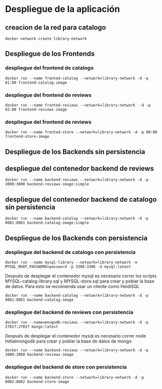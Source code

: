 # Despliegue de la aplicación


## creacion de la red para catalogo
```
docker network create library-network
```

## Despliegue de los Frontends

### despliegue del frontend de catalogo
```
docker run --name fronted-catalog --network=library-network -d -p 81:80 frontend-catalog-image
```

### despliegue del frontend de reviews
```
docker run --name fronted-reviews --network=library-network  -d -p 82:80 frontend-reviews-image
```

### despliegue del frontend de reviews
```
docker run --name fronted-store --network=library-network -d -p 80:80 frontend-store-image
```

## Despliegue de los Backends sin persistencia

## despliegue del contenedor backend de reviews
```
docker run --name backend-reviews --network=library-network -d -p 3000:3000 backend-reviews-image:simple
```

## despliegue del contenedor backend de catalogo sin persistencia
```
docker run --name backend-catalog --network=library-network -d -p 8081:8081 backend-catalog-image:simple
```


## Despliegue de los Backends con persistencia


### despliegue del backend de catalogo con persistencia

```
docker run --name mysql-library --network=library-network -e MYSQL_ROOT_PASSWORD=password -p 3306:3306 -d mysql:latest
```

Después de desplegar el contenedor mysql es necesario correr los scripts MYSQL-catalog-library.sql y MYSQL-store.sql para crear y poblar la base de datos. Para esto se recomienda usar un cliente como HeidiSQL 

```
docker run --name backend-catalog --network=library-network -d -p 8081:8081 backend-catalog-image
```

### despliegue del backend de reviews con persistencia

```
docker run --name=mongodb-reviews --network=library-network -d -p 27017:27017 mongo:latest
```

Después de desplegar el contenedor mysql es necesario correr node Initialmongodb para crear y poblar la base de datos de mongo

```
docker run --name backend-reviews --network=library-network -d -p 3000:3000 backend-reviews-image
```

### despliegue del backend de store con persistencia

```
docker run --name backend-store --network=library-network -d -p 8082:8082 backend-store-image
```